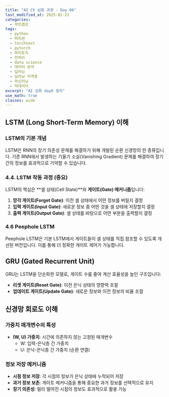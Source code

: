 ```yaml
---
title: "AI CV 심화 과정 - Day 06"
last_modified_at: 2025-01-23
categories:
  - 부트캠프
tags:
  - python
  - 파이썬
  - torchtext
  - pytorch
  - 파이토치
  - 전처리
  - data science
  - 데이터 분석
  - 딥러닝
  - 딥러닝 자격증
  - 머신러닝
  - 빅데이터
excerpt: "AI 심화 day6 정리"
use_math: true
classes: wide
---
```

## LSTM (Long Short-Term Memory) 이해

### LSTM의 기본 개념

LSTM은 RNN의 장기 의존성 문제를 해결하기 위해 개발된 순환 신경망의 한 종류입니다. 기존 RNN에서 발생하는 기울기 소실(Vanishing Gradient) 문제를 해결하여 장기간의 정보를 효과적으로 기억할 수 있습니다.

### 4.4. LSTM 작동 과정 (중요)

LSTM의 핵심은 **셀 상태(Cell State)**와 **게이트(Gate) 메커니즘**입니다:

1. **망각 게이트(Forget Gate)**: 이전 셀 상태에서 어떤 정보를 버릴지 결정
2. **입력 게이트(Input Gate)**: 새로운 정보 중 어떤 것을 셀 상태에 저장할지 결정
3. **출력 게이트(Output Gate)**: 셀 상태를 바탕으로 어떤 부분을 출력할지 결정

### 4.6 Peephole LSTM

Peephole LSTM은 기본 LSTM에서 게이트들이 셀 상태를 직접 참조할 수 있도록 개선된 버전입니다. 이를 통해 더 정확한 게이트 제어가 가능합니다.

## GRU (Gated Recurrent Unit)

GRU는 LSTM을 단순화한 모델로, 게이트 수를 줄여 계산 효율성을 높인 구조입니다:
- **리셋 게이트(Reset Gate)**: 이전 은닉 상태의 영향력 조절
- **업데이트 게이트(Update Gate)**: 새로운 정보와 이전 정보의 비율 조절

## 신경망 회로도 이해

### 가중치 매개변수의 특성

- **(W, U) 가중치**: 시간에 의존하지 않는 고정된 매개변수
  - W: 입력-은닉층 간 가중치
  - U: 은닉-은닉층 간 가중치 (순환 연결)

### 정보 저장 메커니즘

- **시점 정보 저장**: 각 시점의 정보가 은닉 상태에 누적되어 저장
- **과거 정보 보존**: 게이트 메커니즘을 통해 중요한 과거 정보를 선택적으로 유지
- **장기 의존성**: 멀리 떨어진 시점의 정보도 효과적으로 활용 가능
